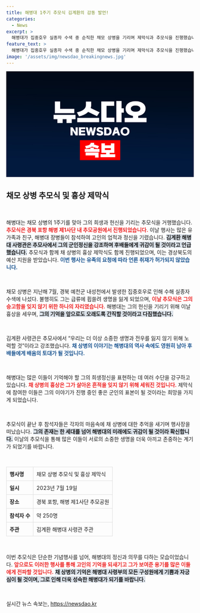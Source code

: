 ```yaml
---
title: 해병대 1주기 추모식 김계환의 감동 발언!
categories:
  - News
excerpt: >
  해병대가 집중호우 실종자 수색 중 순직한 채모 상병을 기리며 제막식과 추모식을 진행했습니다. 김계환 사령관은 그의 희생은 후배들에게 귀감이 될 것이라고 밝혔습니다. 유족의 뜻에 따라 언론 취재는 제한되었습니다.
feature_text: >
  해병대가 집중호우 실종자 수색 중 순직한 채모 상병을 기리며 제막식과 추모식을 진행했습니다. 김계환 사령관은 그의 희생은 후배들에게 귀감이 될 것이라고 밝혔습니다. 유족의 뜻에 따라 언론 취재는 제한되었습니다.
image: '/assets/img/newsdao_breakingnews.jpg'
---
```


<p><img src="/assets/img/newsdao_breakingnews.jpg" alt="koreaapp 속보" /></p>

<h2 data-ke-size="size26">채모 상병 추모식 및 흉상 제막식</h2>

<p data-ke-size="size16">&nbsp;</p>

<p>해병대는 채모 상병의 1주기를 맞아 그의 희생과 헌신을 기리는 추모식을 거행했습니다. <b><span style="color: #ee2323;">추모식은 경북 포항 해병 제1사단 내 추모공원에서 진행되었습니다.</span></b> 이날 행사는 많은 유가족과 친구, 해병대 장병들이 참석하여 고인의 업적과 정신을 기렸습니다. <b><span style="background-color: #21538527;">김계환 해병대 사령관은 추모사에서 그의 군인정신을 강조하며 후배들에게 귀감이 될 것이라고 언급했습니다.</span></b> 추모식과 함께 채 상병의 흉상 제막식도 함께 진행되었으며, 이는 경상북도의 예산 지원을 받았습니다. <b><span style="color: #1a5490;">이번 행사는 유족의 요청에 따라 언론 취재가 허가되지 않았습니다.</span></b></p>

<p data-ke-size="size16">&nbsp;</p>

<p>채모 상병은 지난해 7월, 경북 예천군 내성천에서 발생한 집중호우로 인해 수해 실종자 수색에 나섰다. 불행히도 그는 급류에 휩쓸려 생명을 잃게 되었으며, <b><span style="color: #ee2323;">이날 추모식은 그의 숭고함을 잊지 않기 위한 하나의 자리였습니다.</span></b> 해병대는 그의 헌신을 기리기 위해 이날 흉상을 세우며, <b><span style="background-color: #21538527;">그의 기억을 앞으로도 오래도록 간직할 것이라고 다짐했습니다.</span></b></p>

<p data-ke-size="size16">&nbsp;</p>

<p>김계환 사령관은 추모사에서 “우리는 더 이상 소중한 생명과 전우를 잃지 않기 위해 노력할 것”이라고 강조했습니다. <b><span style="color: #1a5490;">채 상병의 이야기는 해병대의 역사 속에도 영원히 남아 후배들에게 배움의 토대가 될 것입니다.</span></b> </p>

<p data-ke-size="size16">&nbsp;</p>

<p>해병대는 많은 이들이 기억해야 할 그의 희생정신을 표현하는 데 여러 수단을 강구하고 있습니다. <b><span style="color: #ee2323;">채 상병의 흉상은 그가 살아온 흔적을 잊지 않기 위해 세워진 것입니다.</span></b> 제막식에 참여한 이들은 그의 이야기가 진행 중인 좋은 군인의 표본이 될 것이라는 희망을 가지게 되었습니다.</p>

<p data-ke-size="size16">&nbsp;</p>

<p>추모식이 끝난 후 참석자들은 각자의 마음속에 채 상병에 대한 추억을 새기며 행사장을 떠났습니다. <b><span style="background-color: #21538527;">그의 존재는 한 세대를 넘어 해병대의 미래에도 귀감이 될 것이라 확신합니다.</span></b> 이날의 추모식을 통해 많은 이들이 서로의 소중한 생명을 더욱 아끼고 존중하는 계기가 되었기를 바랍니다.</p>

<p data-ke-size="size16">&nbsp;</p>

<!-- Add a table to organize key points about the event -->

<table style="width:100%; border-collapse: collapse;">
  <tr>
    <td style="border: 1px solid #dddddd; text-align: left; padding: 8px;"><b>행사명</b></td>
    <td style="border: 1px solid #dddddd; text-align: left; padding: 8px;">채모 상병 추모식 및 흉상 제막식</td>
  </tr>
  <tr>
    <td style="border: 1px solid #dddddd; text-align: left; padding: 8px;"><b>일시</b></td>
    <td style="border: 1px solid #dddddd; text-align: left; padding: 8px;">2023년 7월 19일</td>
  </tr>
  <tr>
    <td style="border: 1px solid #dddddd; text-align: left; padding: 8px;"><b>장소</b></td>
    <td style="border: 1px solid #dddddd; text-align: left; padding: 8px;">경북 포항, 해병 제1사단 추모공원</td>
  </tr>
  <tr>
    <td style="border: 1px solid #dddddd; text-align: left; padding: 8px;"><b>참석자 수</b></td>
    <td style="border: 1px solid #dddddd; text-align: left; padding: 8px;">약 250명</td>
  </tr>
  <tr>
    <td style="border: 1px solid #dddddd; text-align: left; padding: 8px;"><b>주관</b></td>
    <td style="border: 1px solid #dddddd; text-align: left; padding: 8px;">김계환 해병대 사령관 주관</td>
  </tr>
</table>

<p data-ke-size="size16">&nbsp;</p>

<p>이번 추모식은 단순한 기념행사를 넘어, 해병대의 정신과 의무를 다하는 모습이었습니다. <b><span style="color: #ee2323;">앞으로도 이러한 행사를 통해 고인의 기억을 되새기고 그가 보여준 용기를 많은 이들에게 전파할 것입니다.</span></b> <b><span style="background-color: #21538527;">채 상병의 기억은 해병대 사령부의 모든 구성원에게 기쁨과 자긍심이 될 것이며, 그로 인해 더욱 성숙한 해병대가 되기를 바랍니다.</span></b> </p>

<p data-ke-size="size16">&nbsp;</p>
실시간 뉴스 속보는, <a href="https://newsdao.kr" rel="dofollow">https://newsdao.kr</a>


